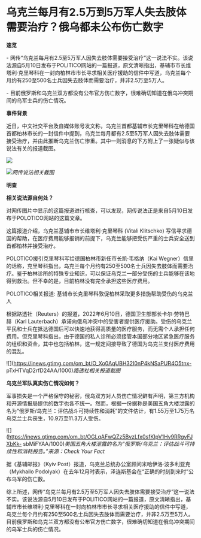 # 乌克兰每月有2.5万到5万军人失去肢体需要治疗？俄乌都未公布伤亡数字

**速览**

\-
网传“乌克兰每月有2.5至5万军人因失去肢体需要接受治疗”这一说法不实。该说法源自5月10日发布于POLITICO网站的一篇报道，原文清晰指出，基辅市市长维塔利·克里琴科在一封向柏林市市长寻求相关医疗援助的信件中写道，乌克兰每个月约有250至500名士兵因失去肢体而需要治疗，并非2.5万至5万人。

\- 目前俄罗斯和乌克兰双方都没有公布官方伤亡数字，很难确切知道在俄乌冲突期间的乌军士兵的伤亡情况。

**事件背景**

近日，中文社交平台及自媒体账号发文称，乌克兰首都基辅市长克里琴科在给德国首都柏林市长的一封信件中提到，乌克兰每月都有2.5至5万军人因失去肢体需要接受治疗，并由此推断乌克兰伤亡惨重。其中一则消息的下方附上了一张疑似与该说法有关的报道截图。

![](https://inews.gtimg.com/om_bt/OVANr84KYo7u3gHFPO01tOYro2hddhFEBbqZWbFviVHNgAA/1000)

![](https://inews.gtimg.com/om_bt/Osoi94OX_7NhdueIsZVebJecmhbdOhwClQ2CZM7j0oqU0AA/1000)_网传说法相关截图_

**明查**

**相关说法源自何处？**

对网传图片中显示的这篇报道进行核查，可以发现，网传说法正是来自5月10日发布于POLOTICO网站的这篇文章。

这篇报道介绍，乌克兰基辅市市长维塔利·克里琴科 (Vitali Klitschko)
写信寻求德国的帮助，在医疗费用能够报销的前提下，乌克兰能够把受伤严重的士兵安全送到首都柏林并接受治疗。

POLOTICO援引克里琴科写给德国柏林市新任市长凯·韦格纳（Kai
Wegner）信里的话称，克里琴科指出，乌克兰每个月约有250至500名士兵因失去肢体而需要治疗。鉴于柏林诊所的特殊专业知识，可以保证乌克兰一部分受伤的士兵能够在该地得到救治。但不幸的是，目前柏林没有完全承担这些医疗费用。

POLOTICO相关报道: 基辅市长克里琴科敦促柏林采取更多措施帮助受伤的乌克兰人

根据路透社（Reuters）的报道，2022年6月10日，德国卫生部部长卡尔·劳特巴赫（Karl
Lauterbach）承诺向俄乌冲突中的受害者提供医疗援助。受伤的乌克兰平民和士兵在抵达德国后可以快速地获得高质量的医疗服务，而无需个人承担任何费用。但克里琴科指出，由于德国的私人诊所必须接管本国部分地区紧急医疗服务的组织和资金，其中也包括柏林，这一规定间接导致了德国为乌克兰支付医疗费用的混乱。

![](https://inews.gtimg.com/om_bt/O_Xo0AqUBH32I0nP4kNSaPUR4O5tnx-
pTxHTVqD2rfD24AA/1000)_路透社相关报道截图_

**乌克兰军队真实伤亡情况如何？**

军事损失是一个严格保守的秘密，俄乌双方对人员伤亡情况鲜有声明，第三方机构和开源情报局提供的数字也各不统一。然而，根据一份据称是美国五角大楼泄露的名为“俄罗斯/乌克兰：评估战斗可持续性和消耗”的文件估计，有1.55万至1.75万名乌克兰士兵丧生，10.9万至11.3万人受伤。

![](https://inews.gtimg.com/om_bt/OGLqAFwQZz5BvzLfx0sfKIpV1Hv9RRgvFJXbKk-
sbMiFYAA/1000)_美国五角大楼泄露的名为“俄罗斯/乌克兰：评估战斗可持续性和消耗报告。”来源：Check Your Fact_

据《基辅邮报》（Kyiv Post）报道，乌克兰总统办公室顾问米哈伊洛·波多利亚克（Mykhailo
Podolyak）在去年12月时表示，泽连斯基会在“正确的时刻到来时”公布乌军的伤亡数。

综上所述，网传“乌克兰每月有2.5万至5万军人因失去肢体需要接受治疗”这一说法不实。该说法源自5月10日发布于POLITICO网站的一篇报道，原文清晰指出，基辅市市长维塔利·克里琴科在一封向柏林市市长寻求相关医疗援助的信件中写道，乌克兰每个月约有250至500名士兵因失去肢体而需要治疗，并非2.5万至5万人。目前俄罗斯和乌克兰双方都没有公布官方伤亡数字，很难确切知道在俄乌冲突期间的乌军士兵的伤亡情况。

